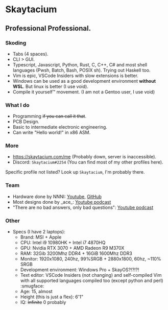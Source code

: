 # Skaytacium

## Professional Professional.

### Skoding

- Tabs (4 spaces).
- CLI > GUI.
- Typescript, Javascript, Python, Rust, C, C++, C# and most shell languages (Pwsh, Batch, Bash, POSIX sh). Trying out Haskell too.
- Vim is epic, VSCode Insiders with slow extensions is better.
- Windows can be used as a good development environment **without WSL**. But linux is better (I use void).
- Compile it yourself™ movement. (I am not a Gentoo user, I use void)

### What I do

- Programming ~~if you can call it that~~.
- PCB Design.
- Basic to intermediate electronic engineering.
- Can write "Hello world!" in x86 ASM.

### More

- https://skaytacium.com/me (Probably down, server is inaccessible).
- Discord: `Skaytacium#2254` (You can find most of my other profiles here).

Specific profile not listed? Look up `Skaytacium`, I'm probably there.

### Team

- Hardware done by NNNI: [Youtube](https://www.youtube.com/NNNILabs), [GitHub](https://github.com/NNNIIndia)
- Most designs done by \_ace\_: [Youtube podcast](https://www.youtube.com/channel/UCzQfc40tFLIctUjtLr5wMFQ)
- "There are no bad answers, only bad questions": [Youtube podcast](https://www.youtube.com/channel/UCzQfc40tFLIctUjtLr5wMFQ)

### Other

- Specs (I have 2 laptops):
  - Brand: MSI + Apple
  - CPU: Intel i9 10980HK + Intel i7 4870HQ
  - GPU: Nvidia RTX 3070 + AMD Radeon R9 M370X
  - RAM: 32Gib 3200Mhz DDR4 + 16GiB 1600Mhz DDR3
  - Monitor: 1920x1080, 240hz, 99%SRGB + 2880x1800, 60hz, ~110% SRGB
  - Development environment: Windows Pro + SkayOS?!?!?!
  - Text editor: VSCode Insiders (not changing) and self-compiled Vim with all supported languages compiled too (except python and perl) :smugface:
  - Age: 15, almost
  - Height (this is just a flex): 6'1"
  - IQ: ~~Infinite~~ 0 probably
